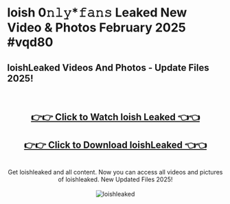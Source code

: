 # loish 0𝚗𝚕𝚢*𝚏𝚊𝚗𝚜 Leaked New Video & Photos February 2025 #vqd80

<h2>loishLeaked Videos And Photos - Update Files 2025!</h2>
<br>
<div align="center">
<h2><a href="https://mediaupload.pro?title=loish&ref=11F" rel="nofollow">👉👉 Click to Watch loish Leaked 👈👈</a></h2>
<h2><a href="https://mediaupload.pro?title=loish&ref=11F" rel="nofollow">👉👉 Click to Download loishLeaked 👈👈</a></h2>
<br>
Get loishleaked and all content. Now you can access all videos and pictures of loishleaked. New Updated Files 2025!
<br>
<br>
<a href="https://mediaupload.pro?title=loish&ref=11F" rel="nofollow" data-target="animated-image.originalLink"><img src="https://i.ibb.co/Gkj2r4b/banner.png" alt="loishleaked" style="max-width: 100%; display: inline-block;" data-target="animated-image.originalImage"></a>
</div>
<br>

